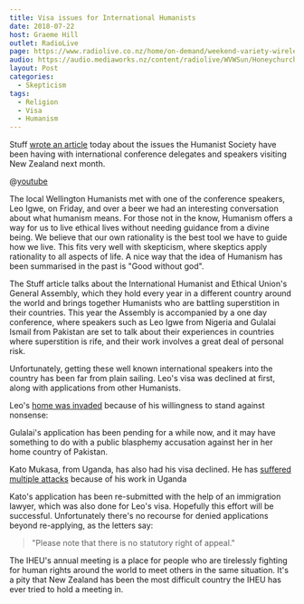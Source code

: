 ```yaml
---
title: Visa issues for International Humanists
date: 2018-07-22
host: Graeme Hill
outlet: RadioLive
page: https://www.radiolive.co.nz/home/on-demand/weekend-variety-wireless/2018/07/skeptical-thoughts-0.html
audio: https://audio.mediaworks.nz/content/radiolive/WVWSun/Honeychurch.mp3
layout: Post
categories:
  - Skepticism
tags:
  - Religion
  - Visa
  - Humanism
---
```


Stuff [wrote an article](https://www.stuff.co.nz/national/105660382/humanists-conference-organisers-shocked-at-immigration-nz-denials-for-hero-members) today about the issues the Humanist Society have been having with international conference delegates and speakers visiting New Zealand next month.

<!-- more -->

@[youtube](https://youtu.be/gWJkd0CWWgE?t=16s)

The local Wellington Humanists met with one of the conference speakers, Leo Igwe, on Friday, and over a beer we had an interesting conversation about what humanism means. For those not in the know, Humanism offers a way for us to live ethical lives without needing guidance from a divine being. We believe that our own rationality is the best tool we have to guide how we live. This fits very well with skepticism, where skeptics apply rationality to all aspects of life. A nice way that the idea of Humanism has been summarised in the past is "Good without god".

The Stuff article talks about the International Humanist and Ethical Union's General Assembly, which they hold every year in a different country around the world and brings together Humanists who are battling superstition in their countries. This year the Assembly is accompanied by a one day conference, where speakers such as Leo Igwe from Nigeria and Gulalai Ismail from Pakistan are set to talk about their experiences in countries where superstition is rife, and their work involves a great deal of personal risk.

Unfortunately, getting these well known international speakers into the country has been far from plain sailing. Leo's visa was declined at first, along with applications from other Humanists.

Leo's [home was invaded](http://www.butterfliesandwheels.org/2010/a-violent-attack-on-leo-igwes-family/) because of his willingness to stand against nonsense:

Gulalai's application has been pending for a while now, and it may have something to do with a public blasphemy accusation against her in her home country of Pakistan.

Kato Mukasa, from Uganda, has also had his visa declined. He has [suffered multiple attacks](https://iheu.org/after-attack-on-humanist-leader-take-a-stand/) because of his work in Uganda

Kato's application has been re-submitted with the help of an immigration lawyer, which was also done for Leo's visa. Hopefully this effort will be successful. Unfortunately there's no recourse for denied applications beyond re-applying, as the letters say:

> "Please note that there is no statutory right of appeal."

The IHEU's annual meeting is a place for people who are tirelessly fighting for human rights around the world to meet others in the same situation. It's a pity that New Zealand has been the most difficult country the IHEU has ever tried to hold a meeting in.
